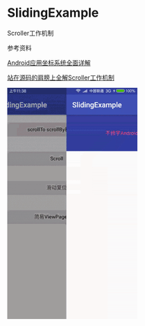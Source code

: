 # SlidingExample
Scroller工作机制

参考资料

[ Android应用坐标系统全面详解](http://blog.csdn.net/yanbober/article/details/50419117/)

[站在源码的肩膀上全解Scroller工作机制](http://blog.csdn.net/lfdfhl/article/details/53143114)

![图片](https://github.com/bux-git/SlidingExample/raw/master/ezgif.com-resize.gif)